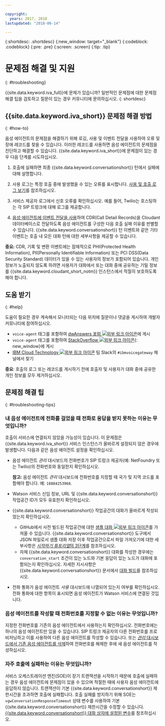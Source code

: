 ```yaml
---

copyright:
  years: 2017, 2018
lastupdated: "2018-06-14"

---
```


{:shortdesc: .shortdesc}
{:new_window: target="_blank"}
{:codeblock: .codeblock}
{:pre: .pre}
{:screen: .screen}
{:tip: .tip}

# 문제점 해결 및 지원
{: #troubleshooting}

{{site.data.keyword.iva_full}}에 문제가 있습니까? 일반적인 문제점에 대한 문제점 해결 팁을 검토하고 질문이 있는 경우 커뮤니티에 문의하십시오.
{: shortdesc}

## {{site.data.keyword.iva_short}} 문제점 해결 방법
{: #how-to}

음성 에이전트의 문제점을 해결하기 위해 로깅, 사용 및 이벤트 전달을 사용하여 오류 및 장애 레코드를 찾을 수 있습니다. 이러한 레코드를 사용하면 음성 에이전트의 문제점을 진단하고 해결할 수 있습니다. {{site.data.keyword.iva_short}}에 문제점이 있는 경우 다음 단계를 시도하십시오.

1. 호출에 실패하면 최종 {{site.data.keyword.conversationshort}} 턴에서 실패에 대해 설명합니다.

1. 사용 로그는 특정 호출 중에 발생했을 수 있는 오류를 표시합니다. [사용 및 호출 로그 보기](logging.html)를 참조하십시오.

1. 서비스 제공자 로그에서 신호 오류를 확인하십시오. 예를 들어, Twilio는 호스팅하는 각 SIP 트렁크에 대해 로그를 제공합니다.

1. [음성 에이전트에 이벤트 전달을 사용](event-forwarding.html)하여 CDR(Call Detail Records)을 Cloudant 데이터베이스로 전달하도록 음성 에이전트를 구성한 다음 호출 실패 이유를 판별할 수 있습니다. {{site.data.keyword.conversationshort}} 턴 이벤트와 같은 기타 이벤트는 호출 내 모든 대화 턴에 대한 세부사항을 제공할 수 있습니다.

**중요:** CDR, 기록 및 변환 이벤트에는 잠재적으로 PHI(Protected Health Information), PII(Personally Identifiable Information) 또는 PCI DSS(Data Security Standard) 데이터가 있을 수 있는 사용자의 정보가 포함되어 있습니다. 개인 정보가 노출되지 않도록 하려면 사용자가 대화에서 또는 대화 중에 공유하는 기밀 정보를 {{site.data.keyword.cloudant_short_notm}} 인스턴스에서 적절히 보호하도록 해야 합니다. 


## 도움 받기
{: #help}

도움이 필요한 경우 계속해서 모니터되는 다음 위치에 질문이나 댓글을 게시하여 개발자 커뮤니티에 참여하십시오.

* `voice-agent` 태그를 포함하여 [dwAnswers 포럼 ![외부 링크 아이콘](../../icons/launch-glyph.svg "외부 링크 아이콘")](https://developer.ibm.com/answers/topics/voice-agent/)에 게시
* `voice-agent` 태그를 포함하여 [StackOverflow ![외부 링크 아이콘](../../icons/launch-glyph.svg "외부 링크 아이콘")](http://stackoverflow.com/questions/tagged/voice-agent){: new_window}에 게시
* [IBM Cloud Technology ![외부 링크 아이콘](../../icons/launch-glyph.svg "외부 링크 아이콘")](https://slack-invite-ibm-cloud-tech.mybluemix.net/) 팀 Slack의 `#ibmvoicegateway` 채널에서 찾기

**중요**: 호출의 로그 또는 레코드를 게시하기 전에 호출자 및 사용자가 대화 중에 공유한 개인 정보를 모두 제거하십시오.

## 문제점 해결 팁
{: #troubleshooting-tips}

### 내 음성 에이전트에 전화를 걸었을 때 전화로 응답을 받지 못하는 이유는 무엇입니까?

호출이 서비스에 연결되지 않았을 가능성이 있습니다. 이 문제점은 {{site.data.keyword.iva_short}} 서비스 인스턴스가 올바르게 설정되지 않은 경우에 발생합니다. 다음과 같은 음성 에이전트 설정을 확인하십시오.

* 음성 에이전트 _관리_ 대시보드의 전화번호가 SIP 트렁크 제공자(예: NetFoundry 또는 Twilio)의 전화번호와 동일한지 확인하십시오.

   **참고:** 음성 에이전트 _관리_ 대시보드에 전화번호를 지정할 때 국가 및 지역 코드를 포함해야 합니다. 예: `18884253968`.

* Watson 서비스 신임 정보, URL 및 {{site.data.keyword.conversationshort}} 작업공간 ID가 모두 유효한지 확인하십시오.
* {{site.data.keyword.conversationshort}} 작업공간의 대화가 올바르게 작성되었는지 확인하십시오.
  * GitHub에서 사전 빌드된 작업공간에 대한 [샘플 대화 ![외부 링크 아이콘](../../icons/launch-glyph.svg "외부 링크 아이콘")](https://github.com/WASdev/sample.voice.gateway/blob/master/conversation/voice-gateway-conversation-en.json)를 가져올 수 있습니다. {{site.data.keyword.conversationshort}} 도구에서 JSON 파일로서 샘플 대화 저장 이후 작업공간으로서 파일 가져오기에 대한 세부사항은 [*시작하기 튜토리얼*의 3단계](getting-started.html#step3)를 참조하십시오. 
  * 자체 {{site.data.keyword.conversationshort}} 대화를 작성한 경우에는 `conversation_start` 조건이 있는 노드와 기본 응답이 있는 노드가 대화에 포함되는지 확인하십시오. 자세한 지시사항은 {{site.data.keyword.conversationshort}} 문서에서 [대화 빌드](../conversation/dialog-build.html)를 참조하십시오.
* 전화 통화가 음성 에이전트 _사용_ 대시보드에 나열되어 있는지 여부를 확인하십시오. 전화 통화에 대한 항목이 표시되면 음성 에이전트가 Watson 서비스에 연결된 것입니다.

### 음성 에이전트를 작성할 때 전화번호를 지정할 수 없는 이유는 무엇입니까?

지정한 전화번호를 기존의 음성 에이전트에서 사용하는지 확인하십시오. 전화번호에는 하나의 음성 에이전트만 있을 수 있습니다. SIP 트렁크 제공자의 다른 전화번호를 프로비저닝하고 이를 사용하여 다른 음성 에이전트를 작성할 수 있습니다. 또는 [_관리_ 대시보드에서 기존 음성 에이전트를 삭제](managing.html#delete_va)하여 전화번호를 해제한 후에 새 음성 에이전트를 작성하십시오. 

### 자주 호출에 실패하는 이유는 무엇입니까?

서비스 오케스트레이션 엔진(SOE)이 장기 트랜잭션을 시작하기 때문에 호출에 실패하는 경우 음성 에이전트에 문제점이 있을 수 있으며 적절한 때에 사용자 음성 에이전트에 응답하지 않습니다. 트랜잭션이 기본 {{site.data.keyword.conversationshort}} 제한시간을 초과하면 호출에 실패합니다. 호출 실패를 방지하기 위해 SOE는 `vgwConversationResponseTimeout` 상태 변수를 사용하여 기본 {{site.data.keyword.conversationshort}} 제한시간을 수정할 수 있습니다. [{{site.data.keyword.conversationshort}} 대화 상자에 설정된 변수](https://www.ibm.com/support/knowledgecenter/SS4U29/api.html#variables-conv)를 참조하십시오.
